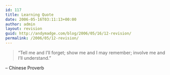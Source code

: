 ```yaml
---
id: 117
title: Learning Quote
date: 2006-05-16T03:11:13+00:00
author: admin
layout: revision
guid: http://andymadge.com/blog/2006/05/16/12-revision/
permalink: /2006/05/12-revision/
---
```

> “Tell me and I&#8217;ll forget; show me and I may remember; involve me and I&#8217;ll understand.”

&#8211; Chinese Proverb